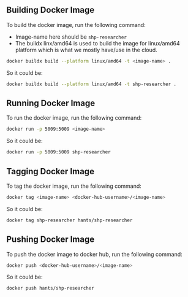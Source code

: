 ## Building Docker Image

To build the docker image, run the following command:
- Image-name here should be `shp-researcher`
- The buildx linx/amd64 is used to build the image for linux/amd64 platform which is what we mostly have/use in the cloud.

```bash
docker buildx build --platform linux/amd64 -t <image-name> .
```

So it could be:
```bash
docker buildx build --platform linux/amd64 -t shp-researcher .
```

## Running Docker Image

To run the docker image, run the following command:

```bash
docker run -p 5009:5009 <image-name>
```

So it could be:
```bash
docker run -p 5009:5009 shp-researcher
```

## Tagging Docker Image

To tag the docker image, run the following command:

```bash
docker tag <image-name> <docker-hub-username>/<image-name>
```

So it could be:
```bash
docker tag shp-researcher hants/shp-researcher
```

## Pushing Docker Image

To push the docker image to docker hub, run the following command:

```bash
docker push <docker-hub-username>/<image-name>
```

So it could be:
```bash
docker push hants/shp-researcher
```